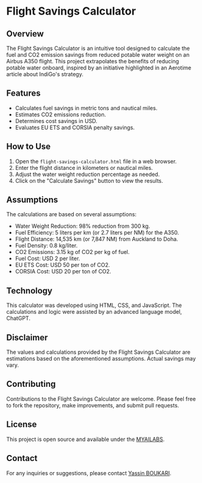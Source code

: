 # Flight Savings Calculator

## Overview
The Flight Savings Calculator is an intuitive tool designed to calculate the fuel and CO2 emission savings from reduced potable water weight on an Airbus A350 flight. This project extrapolates the benefits of reducing potable water onboard, inspired by an initiative highlighted in an Aerotime article about IndiGo's strategy.

## Features
- Calculates fuel savings in metric tons and nautical miles.
- Estimates CO2 emissions reduction.
- Determines cost savings in USD.
- Evaluates EU ETS and CORSIA penalty savings.

## How to Use
1. Open the `flight-savings-calculator.html` file in a web browser.
2. Enter the flight distance in kilometers or nautical miles.
3. Adjust the water weight reduction percentage as needed.
4. Click on the "Calculate Savings" button to view the results.

## Assumptions
The calculations are based on several assumptions:
- Water Weight Reduction: 98% reduction from 300 kg.
- Fuel Efficiency: 5 liters per km (or 2.7 liters per NM) for the A350.
- Flight Distance: 14,535 km (or 7,847 NM) from Auckland to Doha.
- Fuel Density: 0.8 kg/liter.
- CO2 Emissions: 3.15 kg of CO2 per kg of fuel.
- Fuel Cost: USD 2 per liter.
- EU ETS Cost: USD 50 per ton of CO2.
- CORSIA Cost: USD 20 per ton of CO2.

## Technology
This calculator was developed using HTML, CSS, and JavaScript. The calculations and logic were assisted by an advanced language model, ChatGPT.

## Disclaimer
The values and calculations provided by the Flight Savings Calculator are estimations based on the aforementioned assumptions. Actual savings may vary.

## Contributing
Contributions to the Flight Savings Calculator are welcome. Please feel free to fork the repository, make improvements, and submit pull requests.

## License
This project is open source and available under the [MYAILABS](LICENSE).

## Contact
For any inquiries or suggestions, please contact [Yassin BOUKARI](myailabs@gmail.com).

